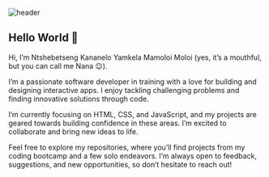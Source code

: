 
![header](https://github.com/user-attachments/assets/38ccd08e-eff0-452f-b9fd-18c40a4b91bd)
## Hello World 👋
Hi, I’m Ntshebetseng Kananelo Yamkela Mamoloi Moloi (yes, it’s a mouthful, but you can call me Nana 😉).

I’m a passionate software developer in training with a love for building and designing interactive apps. I enjoy tackling challenging problems and finding innovative solutions through code.

I’m currently focusing on HTML, CSS, and JavaScript, and my projects are geared towards building confidence in these areas. I’m excited to collaborate and bring new ideas to life.

Feel free to explore my repositories, where you’ll find projects from my coding bootcamp and a few solo endeavors. I’m always open to feedback, suggestions, and new opportunities, so don’t hesitate to reach out!
<!--
**NtshebetsengM/NtshebetsengM** is a ✨ _special_ ✨ repository because its `README.md` (this file) appears on your GitHub profile.

Here are some ideas to get you started:

- 🔭 I’m currently working on ...
- 🌱 I’m currently learning ...
- 👯 I’m looking to collaborate on ...
- 🤔 I’m looking for help with ...
- 💬 Ask me about ...
- 📫 How to reach me: ...
- 😄 Pronouns: ...
- ⚡ Fun fact: ...
-->
